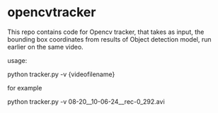 # opencvtracker
This repo contains code for Opencv tracker, that takes as input, the bounding box coordinates from results of Object detection model, run earlier on the same video.

usage:

python tracker.py -v {videofilename}

for example

python tracker.py -v 08-20__10-06-24__rec-0_292.avi
